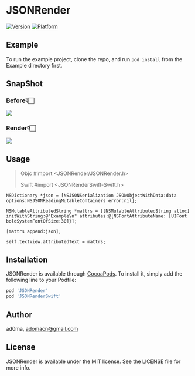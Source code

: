 # JSONRender

[![Version](https://img.shields.io/cocoapods/v/JSONRender.svg?style=flat)](https://cocoapods.org/pods/JSONRender)
[![Platform](https://img.shields.io/cocoapods/p/JSONRender.svg?style=flat)](https://cocoapods.org/pods/JSONRender)

## Example

To run the example project, clone the repo, and run `pod install` from the Example directory first.

## SnapShot
### Before👇🏻
![](https://adomaimges.oss-cn-beijing.aliyuncs.com/658DEE0D-90C0-453F-B05D-C37148FBCF54.png)
### Render👇🏻
![](https://adomaimges.oss-cn-beijing.aliyuncs.com/6C764DC1-D7EE-477D-8416-47F61F78B64B.png)

## Usage
> 
> Objc \#import \<JSONRender/JSONRender.h>
> 
>Swift \#import \<JSONRenderSwift-Swift.h>


```objc
NSDictionary *json = [NSJSONSerialization JSONObjectWithData:data options:NSJSONReadingMutableContainers error:nil];

NSMutableAttributedString *mattrs = [[NSMutableAttributedString alloc] initWithString:@"Example\n" attributes:@{NSFontAttributeName: [UIFont boldSystemFontOfSize:30]}];

[mattrs append:json];

self.textView.attributedText = mattrs;
```


## Installation

JSONRender is available through [CocoaPods](https://cocoapods.org). To install
it, simply add the following line to your Podfile:

```ruby
pod 'JSONRender'
pod 'JSONRenderSwift'
```

## Author

ad0ma, adomacn@gmail.com

## License

JSONRender is available under the MIT license. See the LICENSE file for more info.
